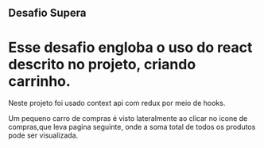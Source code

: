 ## Desafio Supera

# Esse desafio engloba o uso do react descrito no projeto, criando carrinho. 

Neste projeto foi usado context api com redux por meio de hooks.

Um pequeno carro de compras é visto lateralmente ao clicar no icone de compras,que leva pagina seguinte, onde a soma total de todos os produtos pode ser visualizada.